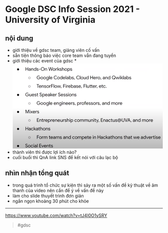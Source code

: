 # Google DSC Info Session 2021 - University of Virginia

## nội dung
- giới thiệu về gdsc team, giảng viên cố vấn
- sẵn tiện thông báo việc core team vẫn đang tuyển
- giới thiệu các event của gdsc
  *![events gdsc](./20210930100911.md.png)
- thành viên thì được lợi ích nào?
- cuối buổi thì QnA link SNS để kết nói với câu lạc bộ

## nhìn nhận tổng quát

- trong quá trình tổ chức sự kiện thì sảy ra một số vấn đề kỷ thuật về âm thanh của video nên cần để ý về vấn đề này
- làm cho slide thuyết trình đơn giản
- ngắn ngọn khoảng 30 phút cho khỏe

---

https://www.youtube.com/watch?v=tJ4I0O1ySRY

> #gdsc
